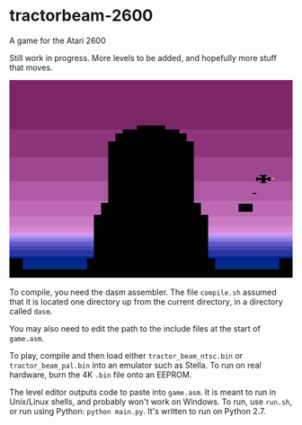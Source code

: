 # tractorbeam-2600
A game for the Atari 2600

Still work in progress. More levels to be added, and hopefully more stuff that moves.

![Screenshopt](tb-screenshot-jpg.jpg)

To compile, you need the dasm assembler. The file `compile.sh` assumed that it is located one directory up from the current directory, in a directory called `dasm`.

You may also need to edit the path to the include files at the start of `game.asm`.

To play, compile and then load either `tractor_beam_ntsc.bin` or `tractor_beam_pal.bin` into an emulator such as Stella. To run on real hardware, burn the 4K `.bin` file onto an EEPROM.

The level editor outputs code to paste into `game.asm`. It is meant to run in Unix/Linux shells, and probably won't work on Windows. To run, use `run.sh`, or run using Python: `python main.py`. It's written to run on Python 2.7.


